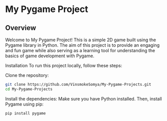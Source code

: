 # My Pygame Project
## Overview
Welcome to My Pygame Project! This is a simple 2D game built using the Pygame library in Python. The aim of this project is to provide an engaging and fun game while also serving as a learning tool for understanding the basics of game development with Pygame.

Installation
To run this project locally, follow these steps:

Clone the repository:

```bash
git clone https://github.com/VinsmokeSomya/My-Pygame-Projects.git
cd My-Pygame-Projects
```

Install the dependencies:
Make sure you have Python installed. Then, install Pygame using pip:

```bash
pip install pygame
```
